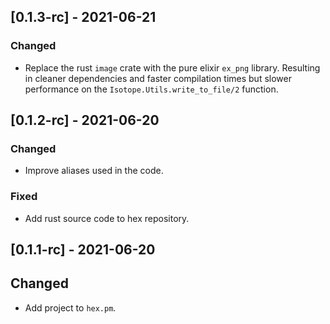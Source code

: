 ## [0.1.3-rc] - 2021-06-21

### Changed
- Replace the rust `image` crate with the pure elixir `ex_png` library. Resulting in cleaner dependencies and faster compilation times but slower performance on the `Isotope.Utils.write_to_file/2` function.

## [0.1.2-rc] - 2021-06-20

### Changed
- Improve aliases used in the code.

### Fixed
- Add rust source code to hex repository.

## [0.1.1-rc] - 2021-06-20

## Changed
- Add project to `hex.pm`.